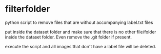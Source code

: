# filterfolder

python script to remove files that are without accompanying label.txt files 

put inside the dataset folder and make sure that there is no other file/folder inside the dataset folder. Even remove the .git folder if present.

execute the script and all images that don't have a label file will be deleted.
